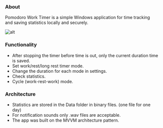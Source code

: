 ### About
Pomodoro Work Timer is a simple Windows application for time tracking and saving statistics locally and securely.

![alt](https://github.com/[mrpainkiller]/[PomodoroTimer]/Screenshots/[master]/Screenshot_1.png?raw=true)

### Functionality
- After stopping the timer before time is out, only the current duration time is saved.
- Set work/rest/long rest timer mode.
- Change the duration for each mode in settings.
- Check statistics.
- Cycle (work-rest-work) mode.

### Architecture
- Statistics are stored in the Data folder in binary files. (one file for one day) 
- For notification sounds only .wav files are acceptable. 
- The app was built on the MVVM architecture pattern.
